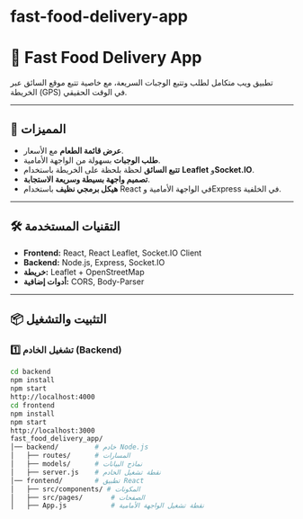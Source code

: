 # fast-food-delivery-app
# 🍔 Fast Food Delivery App

تطبيق ويب متكامل لطلب وتتبع الوجبات السريعة، مع خاصية تتبع موقع السائق عبر الخريطة (GPS) في الوقت الحقيقي.

---

## 🚀 المميزات
- **عرض قائمة الطعام** مع الأسعار.
- **طلب الوجبات** بسهولة من الواجهة الأمامية.
- **تتبع السائق** لحظة بلحظة على الخريطة باستخدام **Leaflet** و**Socket.IO**.
- **تصميم واجهة بسيطة وسريعة الاستجابة**.
- **هيكل برمجي نظيف** باستخدام React في الواجهة الأمامية وExpress في الخلفية.

---

## 🛠️ التقنيات المستخدمة
- **Frontend:** React, React Leaflet, Socket.IO Client
- **Backend:** Node.js, Express, Socket.IO
- **خريطة:** Leaflet + OpenStreetMap
- **أدوات إضافية:** CORS, Body-Parser

---

## 📦 التثبيت والتشغيل

### 1️⃣ تشغيل الخادم (Backend)
```bash
cd backend
npm install
npm start
http://localhost:4000
cd frontend
npm install
npm start
http://localhost:3000
fast_food_delivery_app/
│── backend/         # خادم Node.js
│   ├── routes/      # المسارات
│   ├── models/      # نماذج البيانات
│   ├── server.js    # نقطة تشغيل الخادم
│── frontend/        # تطبيق React
│   ├── src/components/ # المكونات
│   ├── src/pages/       # الصفحات
│   ├── App.js           # نقطة تشغيل الواجهة الأمامية
